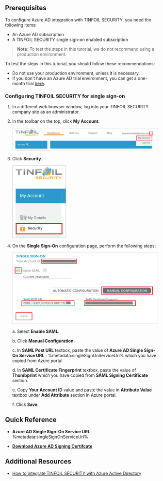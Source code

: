 ## Prerequisites

To configure Azure AD integration with TINFOIL SECURITY, you need the following items:

- An Azure AD subscription
- A TINFOIL SECURITY single sign-on enabled subscription

> **Note:**
> To test the steps in this tutorial, we do not recommend using a production environment.

To test the steps in this tutorial, you should follow these recommendations:

- Do not use your production environment, unless it is necessary.
- If you don't have an Azure AD trial environment, you can get a one-month trial [here](https://azure.microsoft.com/pricing/free-trial/).

### Configuring TINFOIL SECURITY for single sign-on

1. In a different web browser window, log into your TINFOIL SECURITY company site as an administrator.

2. In the toolbar on the top, click **My Account**.
   
    ![Dashboard](./media/ic798971.png "Dashboard")

3. Click **Security**.
   
    ![Security](./media/ic798972.png "Security")

4. On the **Single Sign-On** configuration page, perform the following steps:
   
    ![Single Sign-On](./media/ic798973.png "Single Sign-On")
   
    a. Select **Enable SAML**.
   
    b. Click **Manual Configuration**.
   
    c. In **SAML Post URL** textbox, paste the value of **Azure AD Single Sign-On Service URL** : %metadata:singleSignOnServiceUrl% which you have copied from Azure portal
   
    d. In **SAML Certificate Fingerprint** textbox, paste the value of **Thumbprint** which you have copied from **SAML Signing Certificate** section.
  
    e. Copy **Your Account ID** value and paste the value in **Attribute Value** textbox under **Add Attribute** section in Azure portal.
   
    f. Click **Save**.

## Quick Reference

* **Azure AD Single Sign-On Service URL** : %metadata:singleSignOnServiceUrl%

* **[Download Azure AD Signing Certifcate](%metadata:CertificateDownloadRawUrl%)**

## Additional Resources

* [How to integrate TINFOIL SECURITY with Azure Active Directory](https://docs.microsoft.com/azure/active-directory/active-directory-saas-tinfoil-security-tutorial)
